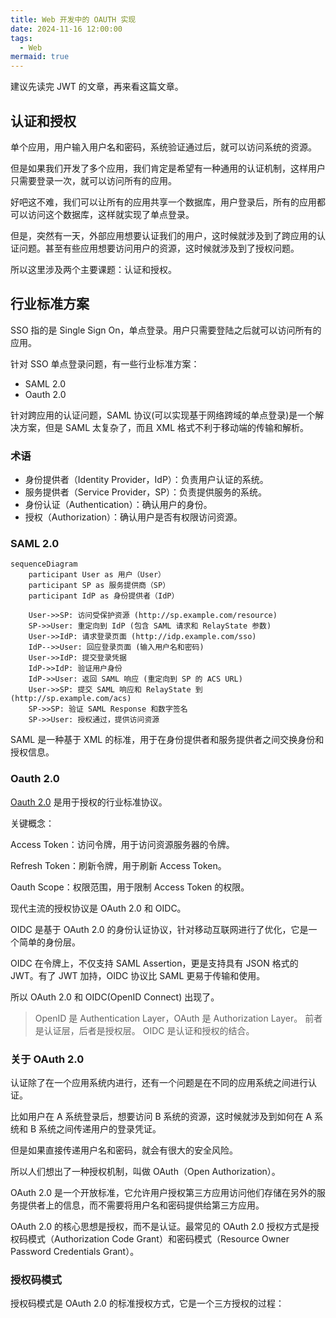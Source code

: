 ```yaml
---
title: Web 开发中的 OAUTH 实现
date: 2024-11-16 12:00:00
tags:
  - Web
mermaid: true
---
```


建议先读完 JWT 的文章，再来看这篇文章。

## 认证和授权

单个应用，用户输入用户名和密码，系统验证通过后，就可以访问系统的资源。

但是如果我们开发了多个应用，我们肯定是希望有一种通用的认证机制，这样用户只需要登录一次，就可以访问所有的应用。

好吧这不难，我们可以让所有的应用共享一个数据库，用户登录后，所有的应用都可以访问这个数据库，这样就实现了单点登录。

但是，突然有一天，外部应用想要认证我们的用户，这时候就涉及到了跨应用的认证问题。甚至有些应用想要访问用户的资源，这时候就涉及到了授权问题。

所以这里涉及两个主要课题：认证和授权。

## 行业标准方案

SSO 指的是 Single Sign On，单点登录。用户只需要登陆之后就可以访问所有的应用。

针对 SSO 单点登录问题，有一些行业标准方案：

- SAML 2.0
- Oauth 2.0

针对跨应用的认证问题，SAML 协议(可以实现基于网络跨域的单点登录)是一个解决方案，但是 SAML 太复杂了，而且 XML 格式不利于移动端的传输和解析。

### 术语

- 身份提供者（Identity Provider，IdP）：负责用户认证的系统。
- 服务提供者（Service Provider，SP）：负责提供服务的系统。
- 身份认证（Authentication）：确认用户的身份。
- 授权（Authorization）：确认用户是否有权限访问资源。

### SAML 2.0

```mermaid
sequenceDiagram
    participant User as 用户（User）
    participant SP as 服务提供商（SP）
    participant IdP as 身份提供者（IdP）

    User->>SP: 访问受保护资源 (http://sp.example.com/resource)
    SP->>User: 重定向到 IdP (包含 SAML 请求和 RelayState 参数)
    User->>IdP: 请求登录页面 (http://idp.example.com/sso)
    IdP-->>User: 回应登录页面 (输入用户名和密码)
    User->>IdP: 提交登录凭据
    IdP->>IdP: 验证用户身份
    IdP->>User: 返回 SAML 响应 (重定向到 SP 的 ACS URL)
    User->>SP: 提交 SAML 响应和 RelayState 到 (http://sp.example.com/acs)
    SP->>SP: 验证 SAML Response 和数字签名
    SP->>User: 授权通过，提供访问资源
```

SAML 是一种基于 XML 的标准，用于在身份提供者和服务提供者之间交换身份和授权信息。



### Oauth 2.0

[Oauth 2.0](https://oauth.net/2/) 是用于授权的行业标准协议。

关键概念：

Access Token：访问令牌，用于访问资源服务器的令牌。

Refresh Token：刷新令牌，用于刷新 Access Token。

Oauth Scope：权限范围，用于限制 Access Token 的权限。

现代主流的授权协议是 OAuth 2.0 和 OIDC。

OIDC 是基于 OAuth 2.0 的身份认证协议，针对移动互联网进行了优化，它是一个简单的身份层。

OIDC 在令牌上，不仅支持 SAML Assertion，更是支持具有 JSON 格式的 JWT。有了 JWT 加持，OIDC 协议比 SAML 更易于传输和使用。

所以 OAuth 2.0 和 OIDC(OpenID Connect) 出现了。

> OpenID 是 Authentication Layer，OAuth 是 Authorization Layer。
> 前者是认证层，后者是授权层。
> OIDC 是认证和授权的结合。

### 关于 OAuth 2.0

认证除了在一个应用系统内进行，还有一个问题是在不同的应用系统之间进行认证。

比如用户在 A 系统登录后，想要访问 B 系统的资源，这时候就涉及到如何在 A 系统和 B 系统之间传递用户的登录凭证。

但是如果直接传递用户名和密码，就会有很大的安全风险。

所以人们想出了一种授权机制，叫做 OAuth（Open Authorization）。

OAuth 2.0 是一个开放标准，它允许用户授权第三方应用访问他们存储在另外的服务提供者上的信息，而不需要将用户名和密码提供给第三方应用。

OAuth 2.0 的核心思想是授权，而不是认证。最常见的 OAuth 2.0 授权方式是授权码模式（Authorization Code Grant）和密码模式（Resource Owner Password Credentials Grant）。

### 授权码模式

授权码模式是 OAuth 2.0 的标准授权方式，它是一个三方授权的过程：
